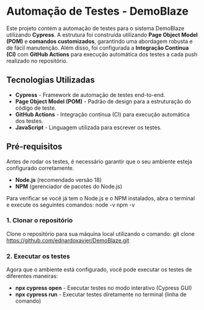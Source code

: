 # Automação de Testes - DemoBlaze

Este projeto contém a automação de testes para o sistema DemoBlaze utilizando **Cypress**. A estrutura foi construída utilizando **Page Object Model (POM)** e **comandos customizados**, garantindo uma abordagem robusta e de fácil manutenção. Além disso, foi configurada a **Integração Contínua (CI)** com **GitHub Actions** para execução automática dos testes a cada push realizado no repositório.

## Tecnologias Utilizadas

- **Cypress** - Framework de automação de testes end-to-end.
- **Page Object Model (POM)** - Padrão de design para a estruturação do código de teste.
- **GitHub Actions** - Integração contínua (CI) para execução automática dos testes.
- **JavaScript** - Linguagem utilizada para escrever os testes.

## Pré-requisitos

Antes de rodar os testes, é necessário garantir que o seu ambiente esteja configurado corretamente.

- **Node.js** (recomendado versão 18)
- **NPM** (gerenciador de pacotes do Node.js)

Para verificar se você já tem o Node.js e o NPM instalados, abra o terminal e execute os seguintes comandos:
node -v
npm -v

### 1. Clonar o repositório

Clone o repositório para sua máquina local utilizando o comando:
git clone https://github.com/ednardoxavier/DemoBlaze.git

### 2. Executar os testes

Agora que o ambiente está configurado, você pode executar os testes de diferentes maneiras:

- **npx cypress open** - Executar testes no modo interativo (Cypress GUI)
- **npx cypress run** - Executar testes diretamente no terminal (linha de comando)



